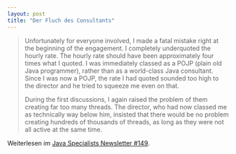 ```yaml
---
layout: post
title: "Der Fluch des Consultants"
---
```


> Unfortunately for everyone involved, I made a fatal mistake right at the beginning of the 
> engagement. I completely underquoted the hourly rate. The hourly rate should have been 
> approximately four times what I quoted. I was immediately classed as a POJP (plain old 
> Java programmer), rather than as a world-class Java consultant. Since I was now a POJP, 
> the rate I had quoted sounded too high to the director and he tried to squeeze me even 
> on that.
>
> During the first discussions, I again raised the problem of them creating far too many 
> threads. The director, who had now classed me as technically way below him, insisted 
> that there would be no problem creating hundreds of thousands of threads, as long as 
> they were not all active at the same time.

Weiterlesen im [Java Specialists Newsletter #149][0].

[0]: http://www.javaspecialists.eu/archive/Issue149.html
